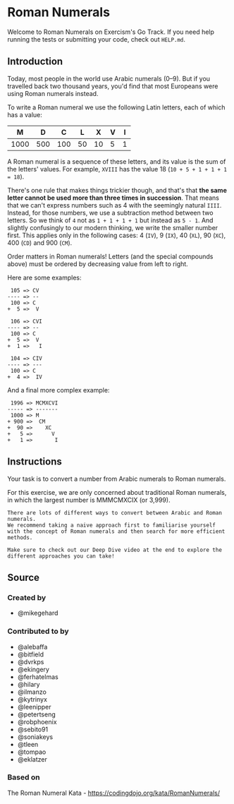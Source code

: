 # Roman Numerals

Welcome to Roman Numerals on Exercism's Go Track.
If you need help running the tests or submitting your code, check out `HELP.md`.

## Introduction

Today, most people in the world use Arabic numerals (0–9).
But if you travelled back two thousand years, you'd find that most Europeans were using Roman numerals instead.

To write a Roman numeral we use the following Latin letters, each of which has a value:

| M    | D   | C   | L   | X   | V   | I   |
| ---- | --- | --- | --- | --- | --- | --- |
| 1000 | 500 | 100 | 50  | 10  | 5   | 1   |

A Roman numeral is a sequence of these letters, and its value is the sum of the letters' values.
For example, `XVIII` has the value 18 (`10 + 5 + 1 + 1 + 1 = 18`).

There's one rule that makes things trickier though, and that's that **the same letter cannot be used more than three times in succession**.
That means that we can't express numbers such as 4 with the seemingly natural `IIII`.
Instead, for those numbers, we use a subtraction method between two letters.
So we think of `4` not as `1 + 1 + 1 + 1` but instead as `5 - 1`.
And slightly confusingly to our modern thinking, we write the smaller number first.
This applies only in the following cases: 4 (`IV`), 9 (`IX`), 40 (`XL`), 90 (`XC`), 400 (`CD`) and 900 (`CM`).

Order matters in Roman numerals!
Letters (and the special compounds above) must be ordered by decreasing value from left to right.

Here are some examples:

```text
 105 => CV
---- => --
 100 => C
+  5 =>  V
```

```text
 106 => CVI
---- => --
 100 => C
+  5 =>  V
+  1 =>   I
```

```text
 104 => CIV
---- => ---
 100 => C
+  4 =>  IV
```

And a final more complex example:

```text
 1996 => MCMXCVI
----- => -------
 1000 => M
+ 900 =>  CM
+  90 =>    XC
+   5 =>      V
+   1 =>       I
```

## Instructions

Your task is to convert a number from Arabic numerals to Roman numerals.

For this exercise, we are only concerned about traditional Roman numerals, in which the largest number is MMMCMXCIX (or 3,999).

~~~~exercism/note
There are lots of different ways to convert between Arabic and Roman numerals.
We recommend taking a naive approach first to familiarise yourself with the concept of Roman numerals and then search for more efficient methods.

Make sure to check out our Deep Dive video at the end to explore the different approaches you can take!
~~~~

## Source

### Created by

- @mikegehard

### Contributed to by

- @alebaffa
- @bitfield
- @dvrkps
- @ekingery
- @ferhatelmas
- @hilary
- @ilmanzo
- @kytrinyx
- @leenipper
- @petertseng
- @robphoenix
- @sebito91
- @soniakeys
- @tleen
- @tompao
- @eklatzer

### Based on

The Roman Numeral Kata - https://codingdojo.org/kata/RomanNumerals/